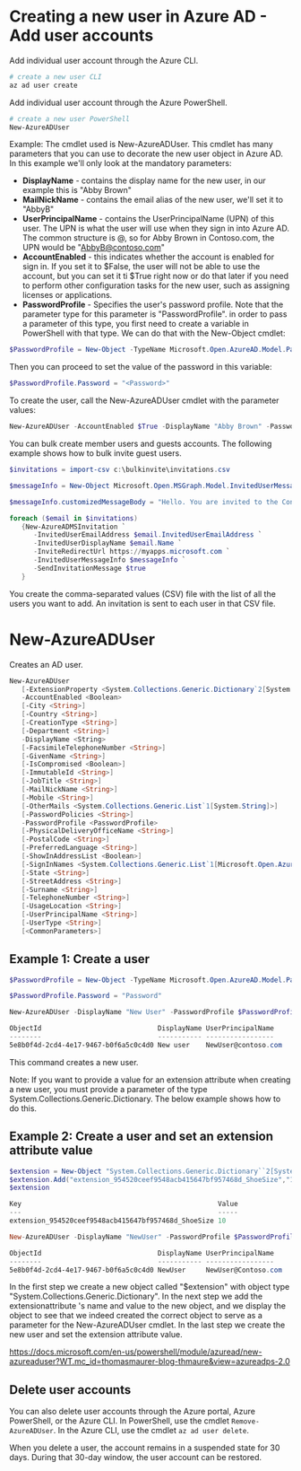 # Creating a new user in Azure AD - Add user accounts

Add individual user account through the Azure CLI.
```bash
# create a new user CLI
az ad user create
```

Add individual user account through the Azure PowerShell.
```PowerShell
# create a new user PowerShell
New-AzureADUser
```

Example:
The cmdlet used is New-AzureADUser. This cmdlet has many parameters that you can use to decorate the new user object in Azure AD. In this example we'll only look at the mandatory parameters:

* **DisplayName** - contains the display name for the new user, in our example this is "Abby Brown"
* **MailNickName** - contains the email alias of the new user, we'll set it to "AbbyB"
* **UserPrincipalName** - contains the UserPrincipalName (UPN) of this user. The UPN is what the user will use when they sign in into Azure AD. The common structure is @, so for Abby Brown in Contoso.com, the UPN would be "AbbyB@contoso.com"
* **AccountEnabled** - this indicates whether the account is enabled for sign in. If you set it to $False, the user will not be able to use the account, but you can set it ti $True right now or do that later if you need to perform other configuration tasks for the new user, such as assigning licenses or applications.
* **PasswordProfile** - Specifies the user's password profile. Note that the parameter type for this parameter is "PasswordProfile". in order to pass a parameter of this type, you first need to create a variable in PowerShell with that type. We can do that with the New-Object cmdlet:

```powershell 
$PasswordProfile = New-Object -TypeName Microsoft.Open.AzureAD.Model.PasswordProfile
```
Then you can proceed to set the value of the password in this variable:

```powershell 
$PasswordProfile.Password = "<Password>"
```

To create the user, call the New-AzureADUser cmdlet with the parameter values:

```powershell 
New-AzureADUser -AccountEnabled $True -DisplayName "Abby Brown" -PasswordProfile $PasswordProfile -MailNickName "AbbyB" -UserPrincipalName "AbbyB@contoso.com"
```

You can bulk create member users and guests accounts. The following example shows how to bulk invite guest users.

```PowerShell
$invitations = import-csv c:\bulkinvite\invitations.csv

$messageInfo = New-Object Microsoft.Open.MSGraph.Model.InvitedUserMessageInfo

$messageInfo.customizedMessageBody = "Hello. You are invited to the Contoso organization."

foreach ($email in $invitations)
   {New-AzureADMSInvitation `
      -InvitedUserEmailAddress $email.InvitedUserEmailAddress `
      -InvitedUserDisplayName $email.Name `
      -InviteRedirectUrl https://myapps.microsoft.com `
      -InvitedUserMessageInfo $messageInfo `
      -SendInvitationMessage $true
   }
```
You create the comma-separated values (CSV) file with the list of all the users you want to add. An invitation is sent to each user in that CSV file.

# New-AzureADUser

Creates an AD user.

```PowerShell
New-AzureADUser
   [-ExtensionProperty <System.Collections.Generic.Dictionary`2[System.String,System.String]>]
   -AccountEnabled <Boolean>
   [-City <String>]
   [-Country <String>]
   [-CreationType <String>]
   [-Department <String>]
   -DisplayName <String>
   [-FacsimileTelephoneNumber <String>]
   [-GivenName <String>]
   [-IsCompromised <Boolean>]
   [-ImmutableId <String>]
   [-JobTitle <String>]
   [-MailNickName <String>]
   [-Mobile <String>]
   [-OtherMails <System.Collections.Generic.List`1[System.String]>]
   [-PasswordPolicies <String>]
   -PasswordProfile <PasswordProfile>
   [-PhysicalDeliveryOfficeName <String>]
   [-PostalCode <String>]
   [-PreferredLanguage <String>]
   [-ShowInAddressList <Boolean>]
   [-SignInNames <System.Collections.Generic.List`1[Microsoft.Open.AzureAD.Model.SignInName]>]
   [-State <String>]
   [-StreetAddress <String>]
   [-Surname <String>]
   [-TelephoneNumber <String>]
   [-UsageLocation <String>]
   [-UserPrincipalName <String>]
   [-UserType <String>]
   [<CommonParameters>]
```

## Example 1: Create a user

```PowerShell
$PasswordProfile = New-Object -TypeName Microsoft.Open.AzureAD.Model.PasswordProfile

$PasswordProfile.Password = "Password"

New-AzureADUser -DisplayName "New User" -PasswordProfile $PasswordProfile -UserPrincipalName "NewUser@contoso.com" -AccountEnabled $true -MailNickName "Newuser"

ObjectId                             DisplayName UserPrincipalName               UserType
--------                             ----------- -----------------               --------
5e8b0f4d-2cd4-4e17-9467-b0f6a5c0c4d0 New user    NewUser@contoso.com             Member
```
This command creates a new user.

Note: If you want to provide a value for an extension attribute when creating a new user, you must provide a parameter of the type System.Collections.Generic.Dictionary. The below example shows how to do this.

## Example 2: Create a user and set an extension attribute value

```PowerShell
$extension = New-Object "System.Collections.Generic.Dictionary``2[System.String,System.String]"
$extension.Add("extension_954520ceef9548acb415647bf957468d_ShoeSize","10")
$extension

Key                                                 Value
---                                                 -----
extension_954520ceef9548acb415647bf957468d_ShoeSize 10

New-AzureADUser -DisplayName "NewUser" -PasswordProfile $PasswordProfile -UserPrincipalName "NewUser@Contoso.com" -AccountEnabled $true -MailNickName "NewUser" -ExtensionProperty $extension

ObjectId                             DisplayName UserPrincipalName                 UserType
--------                             ----------- -----------------                 --------
5e8b0f4d-2cd4-4e17-9467-b0f6a5c0c4d0 NewUser     NewUser@Contoso.com               Member
```

In the first step we create a new object called "$extension" with object type "System.Collections.Generic.Dictionary". In the next step we add the extensionattribute 's name and value to the new object, and we display the object to see that we indeed created the correct object to serve as a parameter for the New-AzureADUser cmdlet. In the last step we create the new user and set the extension attribute value.

https://docs.microsoft.com/en-us/powershell/module/azuread/new-azureaduser?WT.mc_id=thomasmaurer-blog-thmaure&view=azureadps-2.0


## Delete user accounts

You can also delete user accounts through the Azure portal, Azure PowerShell, or the Azure CLI. In PowerShell, use the cmdlet ```Remove-AzureADUser```. In the Azure CLI, use the cmdlet ```az ad user delete```.

When you delete a user, the account remains in a suspended state for 30 days. During that 30-day window, the user account can be restored.














